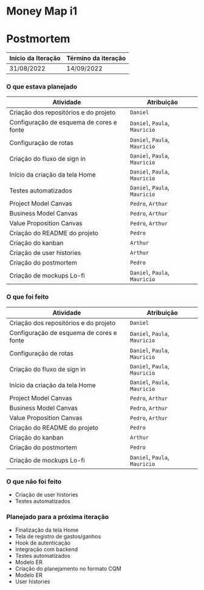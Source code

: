 # Money Map i1

# Postmortem

Início da Iteração | Término da iteração
------------ | -------------
31/08/2022 | 14/09/2022

### O que estava planejado

| Atividade | Atribuição |
| --- | --- |
| Criação dos repositórios e do projeto | `Daniel` |
| Configuração de esquema de cores e fonte | `Daniel`, `Paula`, `Mauricio` |
| Configuração de rotas | `Daniel`, `Paula`, `Mauricio` |
| Criação do fluxo de sign in | `Daniel`, `Paula`, `Mauricio` |
| Início da criação da tela Home | `Daniel`, `Paula`, `Mauricio` |
| Testes automatizados | `Daniel`, `Paula`, `Mauricio` |
| Project Model Canvas | `Pedro`, `Arthur` |
| Business Model Canvas | `Pedro`, `Arthur` |
| Value Proposition Canvas | `Pedro`, `Arthur` |
| Criação do README do projeto | `Pedro` |
| Criação do kanban | `Arthur` |
| Criação de user histories | `Arthur` |
| Criação do postmortem | `Pedro` |
| Criação de mockups Lo-fi | `Daniel`, `Paula`, `Mauricio ` |

### O que foi feito
| Atividade | Atribuição |
| --- | --- |
| Criação dos repositórios e do projeto | `Daniel` |
| Configuração de esquema de cores e fonte | `Daniel`, `Paula`, `Mauricio` |
| Configuração de rotas | `Daniel`, `Paula`, `Mauricio` |
| Criação do fluxo de sign in | `Daniel`, `Paula`, `Mauricio` |
| Início da criação da tela Home | `Daniel`, `Paula`, `Mauricio` |
| Project Model Canvas | `Pedro`, `Arthur` |
| Business Model Canvas | `Pedro`, `Arthur` |
| Value Proposition Canvas | `Pedro`, `Arthur` |
| Criação do README do projeto | `Pedro` |
| Criação do kanban | `Arthur` |
| Criação do postmortem | `Pedro` |
| Criação de mockups Lo-fi | `Daniel`, `Paula`, `Mauricio ` |

### O que não foi feito
* Criação de user histories
* Testes automatizados

### Planejado para a próxima iteração

* Finalização da tela Home
* Tela de registro de gastos/ganhos
* Hook de autenticação
* Integração com backend
* Testes automatizados 
* Modelo ER
* Criação do planejamento no formato CQM
* Modelo ER
* User histories
